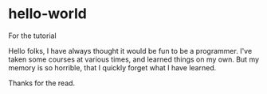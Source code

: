 # hello-world
For the tutorial

Hello folks,
I have always thought it would be fun to be a programmer.  I've taken some courses at various times, and learned things on my own.  But my memory is so horrible, that I quickly forget what I have learned.

Thanks for the read.
